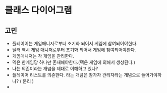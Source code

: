 # 클래스 다이어그램




## 고민 

- 플레이어는 게임매니저로부터 초기화 되어서 게임에 참여되어야한다. 
- 딜러 역시 게임 매니저로부터 초기화 되어서 게임에 참여되어야한다. 
- 게임매니저는 각 게임을 관리한다. 
- 덱은 한게임당 하나만 존재해야한다.(덱은 게임에 의해서 생성된다.)
- 나는 의존이라는 개념을 제대로 이해하고 있나? 
- 플레이어 리스트를 의존한다. 라는 개념은 참가자 관리자라는 개념으로 들어가야하나? ( 분리 )
- 